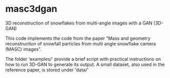 # masc3dgan
3D reconstruction of snowflakes from multi-angle images with a GAN (3D-GAN)

This code implements the code from the paper "Mass and geometry reconstruction of snowfall particles from multi angle snowflake camera (MASC) images".

The folder 'examples/' provide a brief script with practical instructions on how to run 3D-GAN to generate its output. A small dataset, also used in the reference paper, is stored under 'data/'

